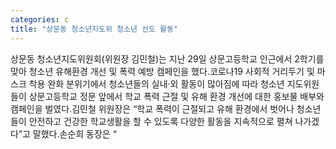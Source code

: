 ```yaml
---
categories: c
title: "상문동 청소년지도위 청소년 선도 활동"
---
```

상문동 청소년지도위원회(위원장 김민철)는 지난 29일 상문고등학교 인근에서 2학기를 맞아 청소년 유해환경 개선 및 폭력 예방 캠페인을 했다.코로나19 사회적 거리두기 및 마스크 착용 완화 분위기에서 청소년들의 실내·외 활동이 많아짐에 따라 청소년 지도위원들이 상문고등학교 정문 앞에서 학교 폭력 근절 및 유해 환경 개선에 대한 홍보물 배부와 캠페인을 벌였다.김민철 위원장은 “학교 폭력이 근절되고 유해 환경에서 벗어나 청소년들이 안전하고 건강한 학교생활을 할 수 있도록 다양한 활동을 지속적으로 펼쳐 나가겠다”고 말했다.손순희 동장은 “